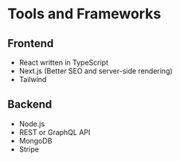 # Tools and Frameworks

## Frontend

- React written in TypeScript
- Next.js (Better SEO and server-side rendering)
- Tailwind

## Backend

- Node.js
- REST or GraphQL API
- MongoDB
- Stripe